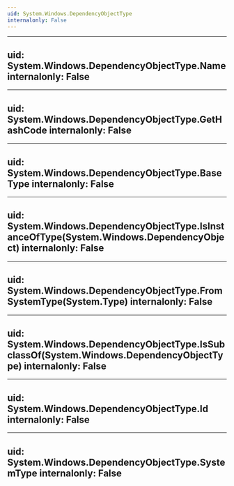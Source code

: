 ```yaml
---
uid: System.Windows.DependencyObjectType
internalonly: False
---
```


---
uid: System.Windows.DependencyObjectType.Name
internalonly: False
---

---
uid: System.Windows.DependencyObjectType.GetHashCode
internalonly: False
---

---
uid: System.Windows.DependencyObjectType.BaseType
internalonly: False
---

---
uid: System.Windows.DependencyObjectType.IsInstanceOfType(System.Windows.DependencyObject)
internalonly: False
---

---
uid: System.Windows.DependencyObjectType.FromSystemType(System.Type)
internalonly: False
---

---
uid: System.Windows.DependencyObjectType.IsSubclassOf(System.Windows.DependencyObjectType)
internalonly: False
---

---
uid: System.Windows.DependencyObjectType.Id
internalonly: False
---

---
uid: System.Windows.DependencyObjectType.SystemType
internalonly: False
---
